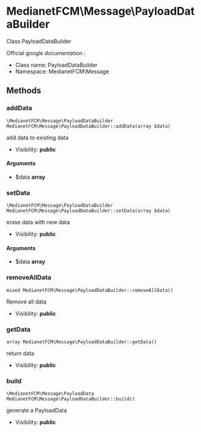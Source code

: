 MedianetFCM\Message\PayloadDataBuilder
===============

Class PayloadDataBuilder

Official google documentation :


* Class name: PayloadDataBuilder
* Namespace: MedianetFCM\Message







Methods
-------


### addData

    \MedianetFCM\Message\PayloadDataBuilder MedianetFCM\Message\PayloadDataBuilder::addData(array $data)

add data to existing data



* Visibility: **public**


#### Arguments
* $data **array**



### setData

    \MedianetFCM\Message\PayloadDataBuilder MedianetFCM\Message\PayloadDataBuilder::setData(array $data)

erase data with new data



* Visibility: **public**


#### Arguments
* $data **array**



### removeAllData

    mixed MedianetFCM\Message\PayloadDataBuilder::removeAllData()

Remove all data



* Visibility: **public**




### getData

    array MedianetFCM\Message\PayloadDataBuilder::getData()

return data



* Visibility: **public**




### build

    \MedianetFCM\Message\PayloadData MedianetFCM\Message\PayloadDataBuilder::build()

generate a PayloadData



* Visibility: **public**



